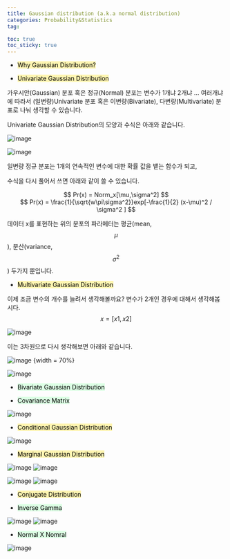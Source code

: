 ```yaml
---
title: Gaussian distribution (a.k.a normal distribution)
categories: Probability&Statistics
tag: 

toc: true
toc_sticky: true
---
```


- <mark style='background-color: #fff5b1'> Why Gaussian Distribution? </mark>


- <mark style='background-color: #fff5b1'> Univariate Gaussian Distribution </mark>

가우시안(Gaussian) 분포 혹은 정규(Normal) 분포는 변수가 1개냐 2개냐 ... 여러개냐에 따라서 (일변량)Univariate 분포 혹은 이변량(Bivariate), 다변량(Multivariate) 분포로 나눠 생각할 수 있습니다.

Univariate Gaussian Distribution의 모양과 수식은 아래와 같습니다.

![image](https://user-images.githubusercontent.com/48202736/106379093-fd6ad200-63ec-11eb-9b6f-f8ad3b5448c1.png)

![image](https://user-images.githubusercontent.com/48202736/106379103-0360b300-63ed-11eb-910a-63e254e01682.png)

일변량 정규 분포는 1개의 연속적인 변수에 대한 확률 값을 뱉는 함수가 되고,

수식을 다시 풀어서 쓰면 아래와 같이 쓸 수 있습니다.

<center>$$ Pr(x) = Norm_x[\mu,\sigma^2] $$</center>

<center>$$ Pr(x) = \frac{1}{\sqrt{w\pi\sigma^2}}exp[-\frac{1}{2} (x-\mu)^2 / \sigma^2 ] $$</center>

데이터 x를 표현하는 위의 분포의 파라메터는 평균(mean, $$\mu$$), 분산(variance, $$\sigma^2$$) 두가지 뿐입니다.

- <mark style='background-color: #fff5b1'> Multivariate Gaussian Distribution </mark>

이제 조금 변수의 개수를 늘려서 생각해볼까요? 변수가 2개인 경우에 대해서 생각해봅시다.$$x=[x1, x2]$$

![image](https://user-images.githubusercontent.com/48202736/106379157-520e4d00-63ed-11eb-91f3-957b610e1eb1.png)

이는 3차원으로 다시 생각해보면 아래와 같습니다.

![image](https://user-images.githubusercontent.com/48202736/106379271-0dcf7c80-63ee-11eb-80b1-8a401837c6a4.png)
{width = 70%}

![image](https://user-images.githubusercontent.com/48202736/106379113-13789280-63ed-11eb-9a8a-3ee82f60c4cc.png)

- <mark style='background-color: #dcffe4'> Bivariate Gaussian Distribution </mark>

- <mark style='background-color: #dcffe4'> Covariance Matrix </mark>

![image](https://user-images.githubusercontent.com/48202736/106379277-1b850200-63ee-11eb-85aa-aceece871413.png)

- <mark style='background-color: #fff5b1'> Conditional Gaussian Distribution </mark>

![image](https://user-images.githubusercontent.com/48202736/106379157-520e4d00-63ed-11eb-91f3-957b610e1eb1.png)

- <mark style='background-color: #fff5b1'> Marginal Gaussian Distribution </mark>

![image](https://user-images.githubusercontent.com/48202736/106379160-55093d80-63ed-11eb-9da8-4cdbac065b18.png)
![image](https://user-images.githubusercontent.com/48202736/106379163-58042e00-63ed-11eb-98de-0b82c005de7c.png)

![image](https://user-images.githubusercontent.com/48202736/106379164-5a668800-63ed-11eb-993b-ea09b72ac61a.png)
![image](https://user-images.githubusercontent.com/48202736/106379166-5c304b80-63ed-11eb-8e3c-761669998966.png)


- <mark style='background-color: #fff5b1'> Conjugate Distribution  </mark>

- <mark style='background-color: #dcffe4'> Inverse Gamma  </mark>

![image](https://user-images.githubusercontent.com/48202736/106379109-0a87c100-63ed-11eb-8e80-c8d642f20d22.png)
![image](https://user-images.githubusercontent.com/48202736/106379111-0c518480-63ed-11eb-8269-26244ea6bfea.png)

- <mark style='background-color: #dcffe4'> Normal X Nomral  </mark>

![image](https://user-images.githubusercontent.com/48202736/106379170-5fc3d280-63ed-11eb-95d1-7e2d91119b90.png)
